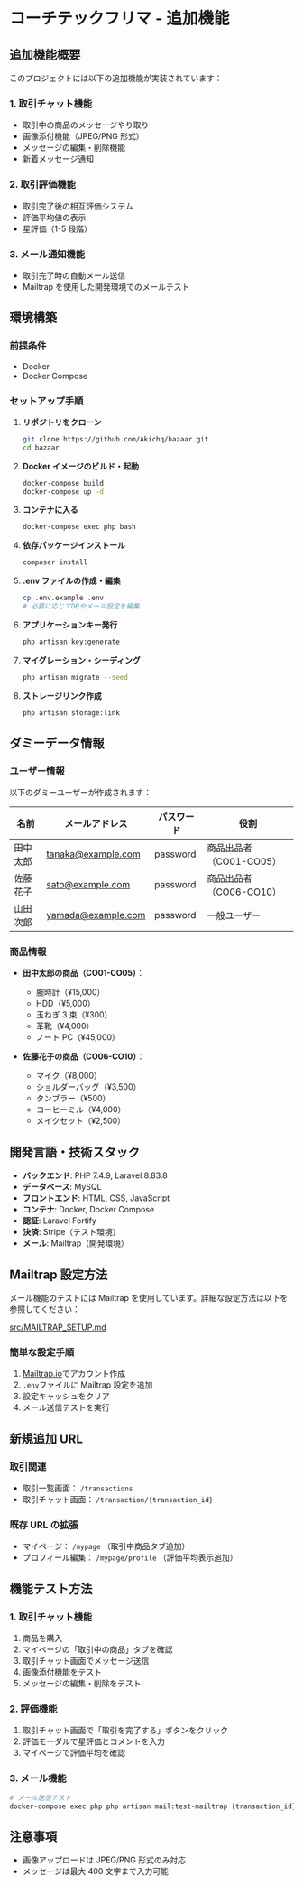 # コーチテックフリマ - 追加機能

## 追加機能概要

このプロジェクトには以下の追加機能が実装されています：

### 1. 取引チャット機能

-   取引中の商品のメッセージやり取り
-   画像添付機能（JPEG/PNG 形式）
-   メッセージの編集・削除機能
-   新着メッセージ通知

### 2. 取引評価機能

-   取引完了後の相互評価システム
-   評価平均値の表示
-   星評価（1-5 段階）

### 3. メール通知機能

-   取引完了時の自動メール送信
-   Mailtrap を使用した開発環境でのメールテスト

## 環境構築

### 前提条件

-   Docker
-   Docker Compose

### セットアップ手順

1. **リポジトリをクローン**

    ```bash
    git clone https://github.com/Akichq/bazaar.git
    cd bazaar
    ```

2. **Docker イメージのビルド・起動**

    ```bash
    docker-compose build
    docker-compose up -d
    ```

3. **コンテナに入る**

    ```bash
    docker-compose exec php bash
    ```

4. **依存パッケージインストール**

    ```bash
    composer install
    ```

5. **.env ファイルの作成・編集**

    ```bash
    cp .env.example .env
    # 必要に応じてDBやメール設定を編集
    ```

6. **アプリケーションキー発行**

    ```bash
    php artisan key:generate
    ```

7. **マイグレーション・シーディング**

    ```bash
    php artisan migrate --seed
    ```

8. **ストレージリンク作成**
    ```bash
    php artisan storage:link
    ```

## ダミーデータ情報

### ユーザー情報

以下のダミーユーザーが作成されます：

| 名前     | メールアドレス     | パスワード | 役割                    |
| -------- | ------------------ | ---------- | ----------------------- |
| 田中太郎 | tanaka@example.com | password   | 商品出品者（CO01-CO05） |
| 佐藤花子 | sato@example.com   | password   | 商品出品者（CO06-CO10） |
| 山田次郎 | yamada@example.com | password   | 一般ユーザー            |

### 商品情報

-   **田中太郎の商品（CO01-CO05）**：

    -   腕時計（¥15,000）
    -   HDD（¥5,000）
    -   玉ねぎ 3 束（¥300）
    -   革靴（¥4,000）
    -   ノート PC（¥45,000）

-   **佐藤花子の商品（CO06-CO10）**：
    -   マイク（¥8,000）
    -   ショルダーバッグ（¥3,500）
    -   タンブラー（¥500）
    -   コーヒーミル（¥4,000）
    -   メイクセット（¥2,500）

## 開発言語・技術スタック

-   **バックエンド**: PHP 7.4.9, Laravel 8.83.8
-   **データベース**: MySQL
-   **フロントエンド**: HTML, CSS, JavaScript
-   **コンテナ**: Docker, Docker Compose
-   **認証**: Laravel Fortify
-   **決済**: Stripe（テスト環境）
-   **メール**: Mailtrap（開発環境）

## Mailtrap 設定方法

メール機能のテストには Mailtrap を使用しています。詳細な設定方法は以下を参照してください：

[src/MAILTRAP_SETUP.md](src/MAILTRAP_SETUP.md)

### 簡単な設定手順

1. [Mailtrap.io](https://mailtrap.io)でアカウント作成
2. `.env`ファイルに Mailtrap 設定を追加
3. 設定キャッシュをクリア
4. メール送信テストを実行

## 新規追加 URL

### 取引関連

-   取引一覧画面： `/transactions`
-   取引チャット画面： `/transaction/{transaction_id}`

### 既存 URL の拡張

-   マイページ： `/mypage` （取引中商品タブ追加）
-   プロフィール編集： `/mypage/profile` （評価平均表示追加）

## 機能テスト方法

### 1. 取引チャット機能

1. 商品を購入
2. マイページの「取引中の商品」タブを確認
3. 取引チャット画面でメッセージ送信
4. 画像添付機能をテスト
5. メッセージの編集・削除をテスト

### 2. 評価機能

1. 取引チャット画面で「取引を完了する」ボタンをクリック
2. 評価モーダルで星評価とコメントを入力
3. マイページで評価平均を確認

### 3. メール機能

```bash
# メール送信テスト
docker-compose exec php php artisan mail:test-mailtrap {transaction_id}
```

## 注意事項

-   画像アップロードは JPEG/PNG 形式のみ対応
-   メッセージは最大 400 文字まで入力可能
